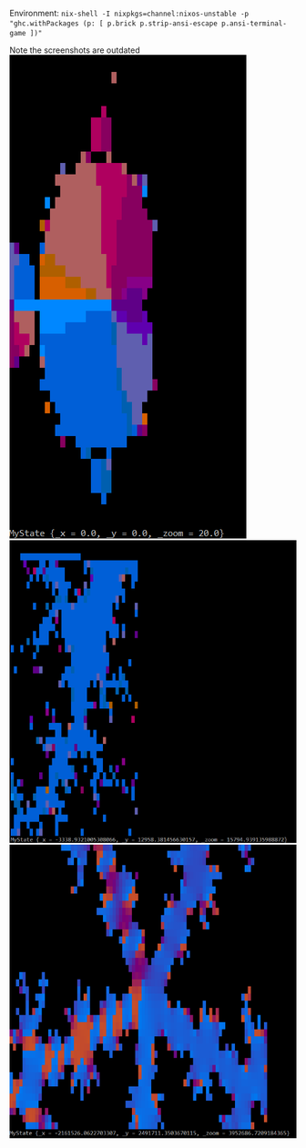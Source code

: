 Environment: `nix-shell -I nixpkgs=channel:nixos-unstable -p "ghc.withPackages (p: [ p.brick p.strip-ansi-escape p.ansi-terminal-game ])"`

Note the screenshots are outdated
![](img/start.png)
![](img/zoomed.png)
![](img/zoomed2.png)
